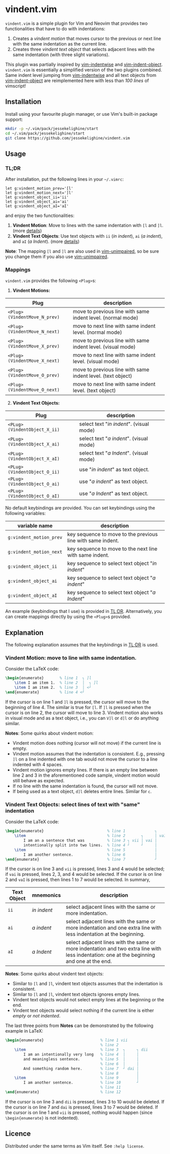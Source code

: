 # vindent.vim

`vindent.vim` is a simple plugin for Vim and Neovim that provides two functionalities that have to
do with indentations:

1. Creates a *vindent motion* that moves cursor to the previous or next line with the same indentation as the current line.
2. Creates three *vindent text object* that selects adjacent lines with the same indentation (with three slight variations).

This plugin was partially inspired by [vim-indentwise](https://github.com/jeetsukumaran/vim-indentwise)
and [vim-indent-object](https://github.com/michaeljsmith/vim-indent-object).
`vindent.vim` is essentially a simplified version of the two plugins combined.
Same indent level jumping from [vim-indentwise](https://github.com/jeetsukumaran/vim-indentwise)
and all text objects from [vim-indent-object](https://github.com/michaeljsmith/vim-indent-object)
are reimplemented here with less than *100 lines* of vimscript!

## Installation

Install using your favourite plugin manager, or use Vim's built-in package
support:
```sh
mkdir -p ~/.vim/pack/jessekelighine/start
cd ~/.vim/pack/jessekelighine/start
git clone https://github.com/jessekelighine/vindent.vim
```

## Usage

### TL;DR

After installation, put the following lines in your `~/.vimrc`:
```vim
let g:vindent_motion_prev='[l'
let g:vindent_motion_next=']l'
let g:vindent_object_ii='ii'
let g:vindent_object_ai='ai'
let g:vindent_object_aI='aI'
```
and enjoy the two functionalities:

1. **Vindent Motion**: Move to lines with the same indentation with `[l` and `]l`.
   (more [details](#vindent-motion-move-to-line-with-same-indentation))
2. **Vindent Text Objects**: Use text objects with `ii` (*in indent*),
   `ai` (*a indent*), and `aI` (*a Indent*).
   (more [details](#vindent-text-objects-select-lines-of-text-with-same-indentation))

**Note**: The mapping `[l` and `]l` are also used in [vim-unimpaired](https://github.com/tpope/vim-unimpaired),
so be sure you change them if you also use [vim-unimpaired](https://github.com/tpope/vim-unimpaired).

### Mappings

`vindent.vim` provides the following `<Plug>`s:

1. **Vindent Motions:**

| Plug                         | description                                                 |
| ---                          | ---                                                         |
| `<Plug>(VindentMove_N_prev)` | move to previous line with same indent level. (normal mode) |
| `<Plug>(VindentMove_N_next)` | move to next     line with same indent level. (normal mode) |
| `<Plug>(VindentMove_X_prev)` | move to previous line with same indent level. (visual mode) |
| `<Plug>(VindentMove_X_next)` | move to next     line with same indent level. (visual mode) |
| `<Plug>(VindentMove_O_prev)` | move to previous line with same indent level. (text object) |
| `<Plug>(VindentMove_O_next)` | move to next     line with same indent level. (text object) |

2. **Vindent Text Objects:**

| Plug                         | description                              |
| ---                          | ---                                      |
| `<PLug>(VindentObject_X_ii)` | select text "*in indent*". (visual mode) |
| `<PLug>(VindentObject_X_ai)` | select text "*a indent*".  (visual mode) |
| `<PLug>(VindentObject_X_aI)` | select text "*a Indent*".  (visual mode) |
| `<PLug>(VindentObject_O_ii)` | use "*in indent*" as text object.        |
| `<PLug>(VindentObject_O_ai)` | use "*a indent*"  as text object.        |
| `<PLug>(VindentObject_O_aI)` | use "*a Indent*"  as text object.        |

No default keybindings are provided.
You can set keybindings using the following variables:

| variable name           | description                                                 |
| ---                     | ---                                                         |
| `g:vindent_motion_prev` | key sequence to move to the previous line with same indent. |
| `g:vindent_motion_next` | key sequence to move to the next     line with same indent. |
| `g:vindent_object_ii`   | key sequence to select text object "*in indent*"            |
| `g:vindent_object_ai`   | key sequence to select text object "*a  indent*"            |
| `g:vindent_object_aI`   | key sequence to select text object "*a  Indent*"            |

An example (keybindings that I use) is provided in [TL;DR](#tldr).
Alternatively, you can create mappings directly by using the `<Plug>`s provided.

## Explanation

The following explanation assumes that the keybindings in [TL;DR](#tldr) is used.

### Vindent Motion: move to line with same indentation.

Consider the LaTeX code:
```tex
\begin{enumerate}       % line 1  ┐ ]l
    \item I am item 1.  % line 2  │  ┐ ]l
    \item I am item 2.  % line 3  │ <┘
\end{enumerate}         % line 4 <┘
```
If the cursor is on line 1 and `]l` is pressed,
the cursor will move to the beginning of line 4.
The similar is true for `[l`.
If `]l` is pressed when the cursor is on line 2,
the cursor will move to line 3.
Vindent motion also works in visual mode and as a text object,
i.e., you can `V]l` or `d]l` or do anything similar.

**Notes**: Some quirks about vindent motion:

- Vindent motion does nothing (cursor will not move) if the current line is empty.
- Vindent motion assumes that the indentation is consistent.
  E.g., pressing `]l` on a line indented with one tab would not move the cursor
  to a line indented with 4 spaces.
- Vindent motion ignores empty lines.  If there is an empty line between line 2
  and 3 in the aforementioned code sample, vindent motion would still behave as
  expected.
- If no line with the same indentation is found, the cursor will not move.
- If being used as a text object, `d]l` deletes entire lines.  Similar for `c`.

### Vindent Text Objects: select lines of text with "same" indentation

Consider the LaTeX code:
```tex
\begin{enumerate}                            % line 1             ┐
    \item                                    % line 2       ┐     │ vaI
        I am an a sentence that was          % line 3 ┐ vii │ vai │
        intentionally split into two lines.  % line 4 ┘     ┘     │
    \item                                    % line 5             │
        I am another sentence.               % line 6             │
\end{enumerate}                              % line 7             ┘
```
If the cursor is on line 3 and `vii` is pressed, lines 3 and 4 would be selected;
if `vai` is pressed, lines 2, 3, and 4 would be selected.
If the cursor is on line 2 and `vaI` is pressed, then lines 1 to 7 would be selected.
In summary,

| Text Object | mnemonics   | description                                                                                                                                |
| ---         | ---         | ---                                                                                                                                        |
| `ii`        | *in indent* | select adjacent lines with the same or more indentation.                                                                                   |
| `ai`        | *a indent*  | select adjacent lines with the same or more indentation and one extra line with less indentation at the beginning.                         |
| `aI`        | *a Indent*  | select adjacent lines with the same or more indentation and two extra line with less indentation: one at the beginning and one at the end. |

**Notes**: Some quirks about vindent text objects:

- Similar to `[l` and `]l`, vindent text objects assumes that the indentation is consistent.
- Similar to `[l` and `]l`, vindent text objects ignores empty lines.
- Vindent text objects would not select empty lines at the beginning or the end.
- Vindent text objects would select nothing if the current line is either *empty* or *not indented*.

The last three points from **Notes** can be demonstrated by the following example in LaTeX:
```tex
\begin{enumerate}                         % line 1 vii
                                          % line 2
    \item                                 % line 3  ┐     ┐ dii
        I am an intentionally very long   % line 4  │     │
        and meaningless sentence.         % line 5  │     │
                                          % line 6  │     │
        And something random here.        % line 7  ┘ dai │
                                          % line 8        │
    \item                                 % line 9        │
        I am another sentence.            % line 10       ┘
                                          % line 11
\end{enumerate}                           % line 12
```
If the cursor is on line 3 and `dii` is pressed, lines 3 to 10 would be deleted.
If the cursor is on line 7 and `dai` is pressed, lines 3 to 7  would be deleted.
If the cursor is on line 1 and `vii` is pressed, nothing would happen (since `\begin{enumerate}` is not indented).

## Licence

Distributed under the same terms as Vim itself. See `:help license`.
